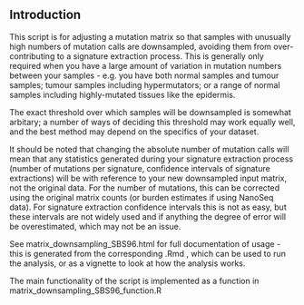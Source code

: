 ## Introduction

This script is for adjusting a mutation matrix so that samples with unusually high numbers of mutation calls are downsampled, avoiding them from over-contributing to a signature extraction process. This is generally only required when you have a large amount of variation in mutation numbers between your samples - e.g. you have both normal samples and tumour samples; tumour samples including hypermutators; or a range of normal samples including highly-mutated tissues like the epidermis.

The exact threshold over which samples will be downsampled is somewhat arbitary; a number of ways of deciding this threshold may work equally well, and the best method may depend on the specifics of your dataset.

It should be noted that changing the absolute number of mutation calls will mean that any statistics generated during your signature extraction process (number of mutations per signature, confidence intervals of signature extractions) will be with reference to your new downsampled input matrix, not the original data. For the number of mutations, this can be corrected using the original matrix counts (or burden estimates if using NanoSeq data). For signature extraction confidence intervals this is not as easy, but these intervals are not widely used and if anything the degree of error will be overestimated, which may not be an issue.

See matrix_downsampling_SBS96.html for full documentation of usage - this is generated from the corresponding .Rmd , which can be used 
to run the analysis, or as a vignette to look at how the analysis works.

The main functionality of the script is implemented as a function in matrix_downsampling_SBS96_function.R

